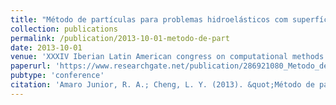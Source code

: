 ```yaml
---
title: "Método de partículas para problemas hidroelásticos com superfície livre"
collection: publications
permalink: /publication/2013-10-01-metodo-de-part
date: 2013-10-01
venue: 'XXXIV Iberian Latin American congress on computational methods in engineering'
paperurl: 'https://www.researchgate.net/publication/286921080_Metodo_de_particulas_para_problemas_hidroelasticos_com_superficie_livre'
pubtype: 'conference'
citation: 'Amaro Junior, R. A.; Cheng, L. Y. (2013). &quot;Método de partículas para problemas hidroelásticos com superfície livre.&quot; <i>The proceedings of the XXXIV Iberian Latin American congress on computational methods in engineering</i>.'
---
```

